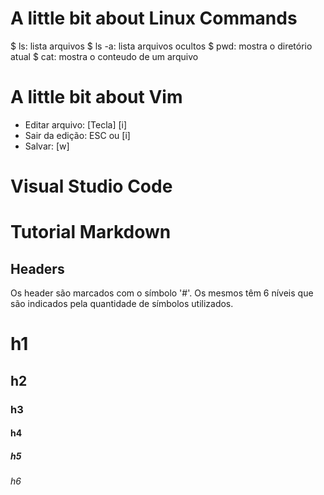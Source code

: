 # A little bit about Linux Commands

 $ ls: lista arquivos
 $ ls -a: lista arquivos ocultos
 $ pwd: mostra o diretório atual
 $ cat: mostra o conteudo de um arquivo



# A little bit about Vim

 - Editar arquivo: [Tecla] [i]
 - Sair da edição: ESC ou [i]
 - Salvar: [w]

# Visual Studio Code


# Tutorial Markdown

## Headers

Os header são marcados com o símbolo '#'. Os mesmos têm 6 níveis que são indicados pela quantidade de símbolos utilizados.

# h1
## h2
### h3
#### h4
##### h5
###### h6